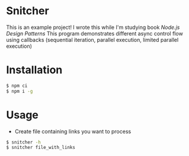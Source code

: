 # Snitcher

This is an example project!
I wrote this while I'm studying book *Node.js Design Patterns*
This program demonstrates different async control flow using callbacks
(sequential iteration, parallel execution, limited parallel execution)

# Installation

```sh
$ npm ci
$ npm i -g
```

# Usage

+ Create file containing links you want to process

```sh
$ snitcher -h
$ snitcher file_with_links
```